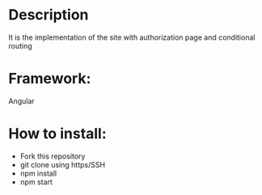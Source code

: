 # Description

It is the implementation of the site with authorization page and conditional routing

# Framework:

Angular

# How to install:

- Fork this repository
- git clone using https/SSH
- npm install
- npm start
